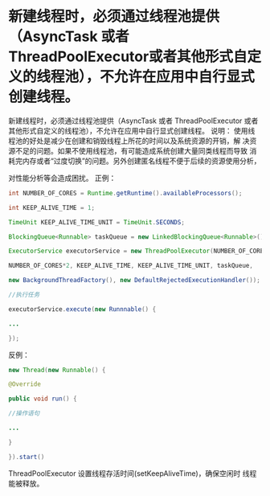 # 新建线程时，必须通过线程池提供（AsyncTask 或者 ThreadPoolExecutor或者其他形式自定义的线程池），不允许在应用中自行显式创建线程。

新建线程时，必须通过线程池提供（AsyncTask 或者 ThreadPoolExecutor
或者其他形式自定义的线程池），不允许在应用中自行显式创建线程。
说明：
使用线程池的好处是减少在创建和销毁线程上所花的时间以及系统资源的开销，解
决资源不足的问题。如果不使用线程池，有可能造成系统创建大量同类线程而导致
消耗完内存或者“过度切换”的问题。另外创建匿名线程不便于后续的资源使用分析，

对性能分析等会造成困扰。
正例：

```java
int NUMBER_OF_CORES = Runtime.getRuntime().availableProcessors();

int KEEP_ALIVE_TIME = 1;

TimeUnit KEEP_ALIVE_TIME_UNIT = TimeUnit.SECONDS;

BlockingQueue<Runnable> taskQueue = new LinkedBlockingQueue<Runnable>();

ExecutorService executorService = new ThreadPoolExecutor(NUMBER_OF_CORES,

NUMBER_OF_CORES*2, KEEP_ALIVE_TIME, KEEP_ALIVE_TIME_UNIT, taskQueue,

new BackgroundThreadFactory(), new DefaultRejectedExecutionHandler());

//执行任务

executorService.execute(new Runnnable() {

...

});

```

反例：

```java
new Thread(new Runnable() {

@Override

public void run() {

//操作语句

...

}

}).start()

```







ThreadPoolExecutor 设置线程存活时间(setKeepAliveTime)，确保空闲时
线程能被释放。